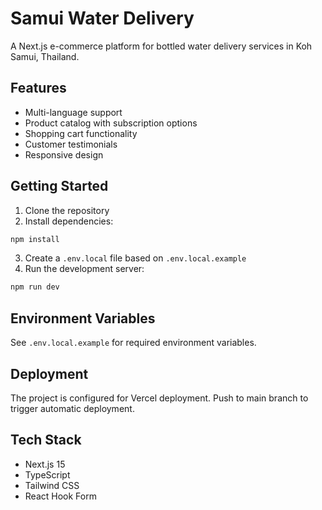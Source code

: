# Samui Water Delivery

A Next.js e-commerce platform for bottled water delivery services in Koh Samui, Thailand.

## Features

- Multi-language support
- Product catalog with subscription options
- Shopping cart functionality
- Customer testimonials
- Responsive design

## Getting Started

1. Clone the repository
2. Install dependencies:
```bash
npm install
```

3. Create a `.env.local` file based on `.env.local.example`
4. Run the development server:
```bash
npm run dev
```

## Environment Variables

See `.env.local.example` for required environment variables.

## Deployment

The project is configured for Vercel deployment. Push to main branch to trigger automatic deployment.

## Tech Stack

- Next.js 15
- TypeScript
- Tailwind CSS
- React Hook Form

